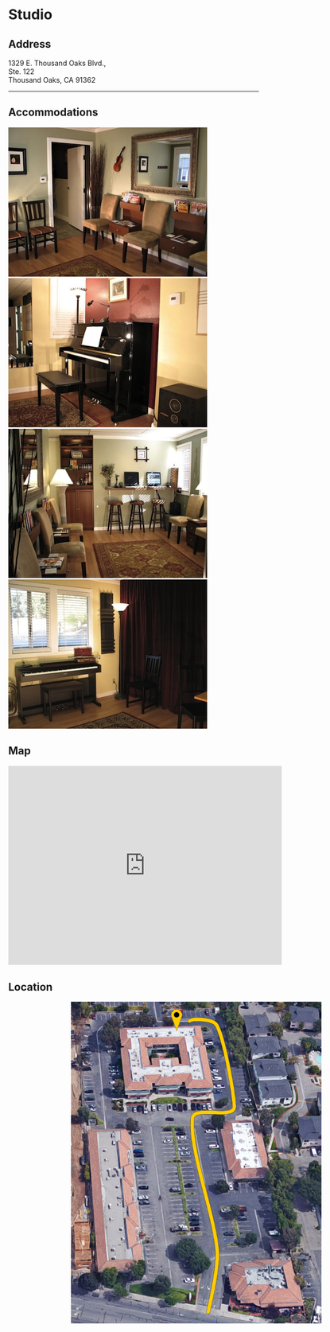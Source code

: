 # Studio
## Address
<p style="text-indent: 0">1329 E. Thousand Oaks Blvd.,
    <br/>Ste. 122
    <br/>Thousand Oaks, CA 91362
</p>

----

## Accommodations 
<a href="/img/studio/pita_1.jpg">
    <img src="/img/studio/pita_1.jpg"
        alt="Iced Pita Music Lesson Studio, Thousand Oaks Location"
        class="img-float-left img-zoom-50">
</a>
<a href="/img/studio/pita_2.jpg">
    <img src="/img/studio/pita_2.jpg"
        alt="Iced Pita Music Lesson Studio, Thousand Oaks Location"
        class="img-float-right img-zoom-50">
</a>
<a href="/img/studio/pita_3.jpg">
    <img src="/img/studio/pita_3.jpg"
        alt="Iced Pita Music Lesson Studio, Thousand Oaks Location"
        class="img-float-left img-zoom-50">
</a>
<a href="/img/studio/pita_4.jpg">
    <img src="/img/studio/pita_4.jpg"
        alt="Iced Pita Music Lesson Studio, Thousand Oaks Location"
        class="img-float-right img-zoom-50">
</a>

## Map
<iframe 
    id="google-maps-iframe"
    src="https://www.google.com/maps/embed?pb=!1m18!1m12!1m3!1d6601.351420824237!2d-118.85999195214619!3d34.180207943204344!2m3!1f0!2f0!3f0!3m2!1i1024!2i768!4f13.1!3m3!1m2!1s0x80e8253584ca97c1%3A0xc1bcf5b8790b8f1!2sIced+Pita+Music+Lessons!5e0!3m2!1sen!2sus!4v1471628830070"
    width="550"
    height="400"
    frameborder="0"
    style="border:0"
    class="img-float-left"
    allowfullscreen>
</iframe>

## Location
<a 
    href="/img/studio/iced-pita-lessons-plaza-location.png">
    <img src="/img/studio/iced-pita-lessons-plaza-location.png"
         alt="Iced Pita Music Lesson Studio, Thousand Oaks Location"
         style="margin: 0 25%"
         class="img-zoom-50">
</a>
